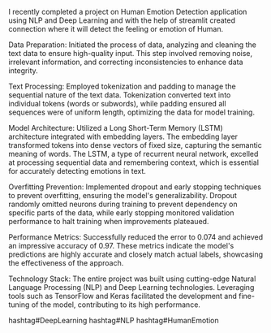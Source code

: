 I recently completed a project on Human Emotion Detection application using NLP and Deep Learning and with the help of streamlit created connection where it will detect the feeling or emotion of Human.

Data Preparation: Initiated the process of data, analyzing and cleaning the text data to ensure high-quality input. This step involved removing noise, irrelevant information, and correcting inconsistencies to enhance data integrity.

Text Processing: Employed tokenization and padding to manage the sequential nature of the text data. Tokenization converted text into individual tokens (words or subwords), while padding ensured all sequences were of uniform length, optimizing the data for model training.

Model Architecture: Utilized a Long Short-Term Memory (LSTM) architecture integrated with embedding layers. The embedding layer transformed tokens into dense vectors of fixed size, capturing the semantic meaning of words. The LSTM, a type of recurrent neural network, excelled at processing sequential data and remembering context, which is essential for accurately detecting emotions in text.

Overfitting Prevention: Implemented dropout and early stopping techniques to prevent overfitting, ensuring the model's generalizability. Dropout randomly omitted neurons during training to prevent dependency on specific parts of the data, while early stopping monitored validation performance to halt training when improvements plateaued.

Performance Metrics: Successfully reduced the error to 0.074 and achieved an impressive accuracy of 0.97. These metrics indicate the model's predictions are highly accurate and closely match actual labels, showcasing the effectiveness of the approach.

Technology Stack: The entire project was built using cutting-edge Natural Language Processing (NLP) and Deep Learning technologies. Leveraging tools such as TensorFlow and Keras facilitated the development and fine-tuning of the model, contributing to its high performance.

hashtag#DeepLearning hashtag#NLP hashtag#HumanEmotion
